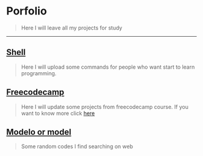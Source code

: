 # Porfolio
> Here I will leave all my projects for study
********

## [Shell](/Shell/Readme.md)
> Here I will upload some commands for people who want start to learn programming.

## [Freecodecamp](https://www.freecodecamp.org/)
> Here I will update some projects from freecodecamp course. If you want to know more click [here](/freecodecamp/freecodecamp.md)

## [Modelo or model](/modelo/typescript/README.md)
> Some random codes I find searching on web
